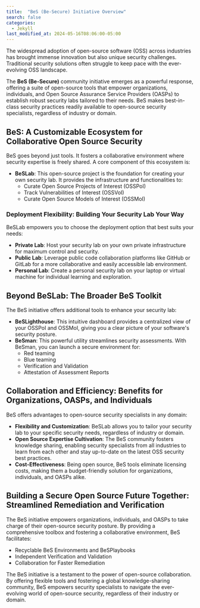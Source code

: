 ```yaml
---
title:  "BeS (Be-Secure) Initiative Overview"
search: false
categories: 
  - Jekyll
last_modified_at: 2024-05-16T08:06:00-05:00
---
```


The widespread adoption of open-source software (OSS) across industries has brought immense innovation but also unique security challenges. Traditional security solutions often struggle to keep pace with the ever-evolving OSS landscape.

The **BeS (Be-Secure)** community initiative emerges as a powerful response, offering a suite of open-source tools that empower organizations, individuals, and Open Source Assurance Service Providers (OASPs) to establish robust security labs tailored to their needs. BeS makes best-in-class security practices readily available to open-source security specialists, regardless of industry or domain.

## BeS: A Customizable Ecosystem for Collaborative Open Source Security

BeS goes beyond just tools. It fosters a collaborative environment where security expertise is freely shared. A core component of this ecosystem is:

- **BeSLab**: This open-source project is the foundation for creating your own security lab. It provides the infrastructure and functionalities to:
  - Curate Open Source Projects of Interest (OSSPoI)
  - Track Vulnerabilities of Interest (OSSVoI)
  - Curate Open Source Models of Interest (OSSMoI)

### Deployment Flexibility: Building Your Security Lab Your Way

BeSLab empowers you to choose the deployment option that best suits your needs:

- **Private Lab**: Host your security lab on your own private infrastructure for maximum control and security.
- **Public Lab**: Leverage public code collaboration platforms like GitHub or GitLab for a more collaborative and easily accessible lab environment.
- **Personal Lab**: Create a personal security lab on your laptop or virtual machine for individual learning and exploration.

## Beyond BeSLab: The Broader BeS Toolkit

The BeS initiative offers additional tools to enhance your security lab:

- **BeSLighthouse**: This intuitive dashboard provides a centralized view of your OSSPoI and OSSMoI, giving you a clear picture of your software's security posture.
- **BeSman**: This powerful utility streamlines security assessments. With BeSman, you can launch a secure environment for:
  - Red teaming
  - Blue teaming
  - Verification and Validation
  - Attestation of Assessment Reports

## Collaboration and Efficiency: Benefits for Organizations, OASPs, and Individuals

BeS offers advantages to open-source security specialists in any domain:

- **Flexibility and Customization**: BeSLab allows you to tailor your security lab to your specific security needs, regardless of industry or domain.
- **Open Source Expertise Cultivation**: The BeS community fosters knowledge sharing, enabling security specialists from all industries to learn from each other and stay up-to-date on the latest OSS security best practices.
- **Cost-Effectiveness**: Being open source, BeS tools eliminate licensing costs, making them a budget-friendly solution for organizations, individuals, and OASPs alike.

## Building a Secure Open Source Future Together: Streamlined Remediation and Verification

The BeS initiative empowers organizations, individuals, and OASPs to take charge of their open-source security posture. By providing a comprehensive toolbox and fostering a collaborative environment, BeS facilitates:

- Recyclable BeS Environments and BeSPlaybooks
- Independent Verification and Validation
- Collaboration for Faster Remediation

The BeS initiative is a testament to the power of open-source collaboration. By offering flexible tools and fostering a global knowledge-sharing community, BeS empowers security specialists to navigate the ever-evolving world of open-source security, regardless of their industry or domain.
